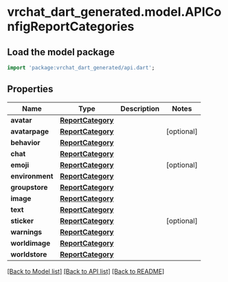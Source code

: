 # vrchat_dart_generated.model.APIConfigReportCategories

## Load the model package
```dart
import 'package:vrchat_dart_generated/api.dart';
```

## Properties
Name | Type | Description | Notes
------------ | ------------- | ------------- | -------------
**avatar** | [**ReportCategory**](ReportCategory.md) |  | 
**avatarpage** | [**ReportCategory**](ReportCategory.md) |  | [optional] 
**behavior** | [**ReportCategory**](ReportCategory.md) |  | 
**chat** | [**ReportCategory**](ReportCategory.md) |  | 
**emoji** | [**ReportCategory**](ReportCategory.md) |  | [optional] 
**environment** | [**ReportCategory**](ReportCategory.md) |  | 
**groupstore** | [**ReportCategory**](ReportCategory.md) |  | 
**image** | [**ReportCategory**](ReportCategory.md) |  | 
**text** | [**ReportCategory**](ReportCategory.md) |  | 
**sticker** | [**ReportCategory**](ReportCategory.md) |  | [optional] 
**warnings** | [**ReportCategory**](ReportCategory.md) |  | 
**worldimage** | [**ReportCategory**](ReportCategory.md) |  | 
**worldstore** | [**ReportCategory**](ReportCategory.md) |  | 

[[Back to Model list]](../README.md#documentation-for-models) [[Back to API list]](../README.md#documentation-for-api-endpoints) [[Back to README]](../README.md)


